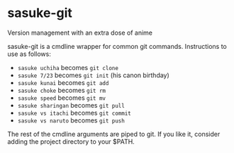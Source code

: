 # sasuke-git
Version management with an extra dose of anime

sasuke-git is a cmdline wrapper for common git commands. Instructions to use as follows:

- `sasuke uchiha` becomes `git clone`
- `sasuke 7/23` becomes `git init` (his canon birthday)
- `sasuke kunai` becomes `git add`
- `sasuke choke` becomes `git rm`
- `sasuke speed` becomes `git mv`
- `sasuke sharingan` becomes `git pull`
- `sasuke vs itachi` becomes `git commit`
- `sasuke vs naruto` becomes `git push`

The rest of the cmdline arguments are piped to git.
If you like it, consider adding the project directory to your $PATH.
